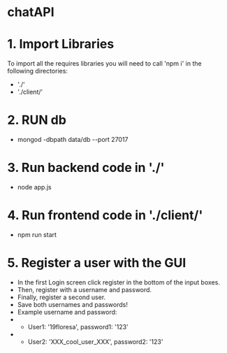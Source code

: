 # chatAPI

# 1. Import Libraries
To import all the requires libraries you will need to call 'npm i' in the following directories:
* './'
* './client/'

# 2. RUN db
* mongod -dbpath data/db --port 27017

# 3. Run backend code in './'
* node app.js

# 4. Run frontend code in './client/'
* npm run start

# 5. Register a user with the GUI
* In the first Login screen click register in the bottom of the input boxes.
* Then, register with a username and password.
* Finally, register a second user.
* Save both usernames and passwords!
* Example username and password:
* * User1: '19floresa', password1: '123'
* * User2: 'XXX_cool_user_XXX', password2: '123'
